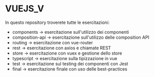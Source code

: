 # VUEJS_V

In questo repository troverete tutte le esercitazioni:

- components -> esercitazione sull'utilizzo dei componenti
- composition-api -> esercitazione sull'utilizzo delle composition API
- routing -> esercitazione con vue-router
- rest -> esercitazione con axios e chiamate REST
- store -> esercitazione con vuex e gestione dello store
- typescript -> esercitazione sulla tipizzazione in vue
- test -> esercitazione sul testing dei componenti con Jest
- final -> esercitazione finale con uso delle best-practices
